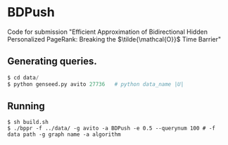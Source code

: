 # BDPush
Code for submission "Efficient Approximation of Bidirectional Hidden Personalized
PageRank: Breaking the $\tilde{\mathcal{O}}$ Time Barrier"

## Generating queries.
```python
$ cd data/
$ python genseed.py avito 27736   # python data_name |U|
```

## Running 
```shell
$ sh build.sh
$ ./bppr -f ../data/ -g avito -a BDPush -e 0.5 --querynum 100 # -f data path -g graph name -a algorithm 
```
